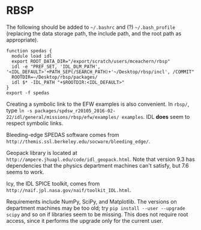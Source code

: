 # RBSP

The following should be added to `~/.bashrc` and (?) `~/.bash_profile` (replacing the data storage path, the include path, and the root path as appropriate). 

    function spedas {
      module load idl
      export ROOT_DATA_DIR="/export/scratch/users/mceachern/rbsp"
      idl -e "PREF_SET, 'IDL_DLM_PATH', '<IDL_DEFAULT>'+PATH_SEP(/SEARCH_PATH)+'~/Desktop/rbsp/incl', /COMMIT"
      ROOTDIR=~/Desktop/rbsp/packages/
      idl $* -IDL_PATH "+$ROOTDIR:<IDL_DEFAULT>"
    }
    export -f spedas

Creating a symbolic link to the EFW examples is also convenient. In `rbsp/`, type `ln -s packages/spdsw_r20105_2016-02-22/idl/general/missions/rbsp/efw/examples/ examples`. IDL **does** seem to respect symbolic links. 

Bleeding-edge SPEDAS software comes from `http://themis.ssl.berkeley.edu/socware/bleeding_edge/`. 

Geopack library is located at `http://ampere.jhuapl.edu/code/idl_geopack.html`. Note that version 9.3 has dependencies that the physics department machines can't satisfy, but 7.6 seems to work. 

Icy, the IDL SPICE toolkit, comes from `http://naif.jpl.nasa.gov/naif/toolkit_IDL.html`. 

Requirements include NumPy, SciPy, and Matplotlib. The versions on department machines may be too old; try `pip install --user --upgrade scipy` and so on if libraries seem to be missing. This does not require root access, since it performs the upgrade only for the current user. 
